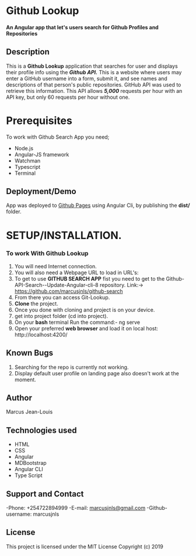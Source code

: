 # Github Lookup

#### An Angular app that let's users search for Github Profiles and Repositories

## Description
This is a **Github Lookup** application that searches for user and displays their profile info using the ***Github API.***
This is a website where users may enter a GitHub username into a form, submit it, and see names and descriptions of that person's public repositories.
GitHub API was used to retrieve this information. This API allows ***5,000*** requests per hour with an API key, but only 60 requests per hour without one.

# Prerequisites
To work with Github Search App you need;

- Node.js
- Angular-JS framework
- Watchman
- Typescript
- Terminal

## Deployment/Demo
App was deployed to [Github Pages](https://marcusjnls.github.io/github-search/) using Angular Cli, by publishing the **dist/** folder.

# **SETUP/INSTALLATION.**
### **To work With Github Lookup**
1. You will need Internet connection.
2. You will also need a Webpage URL to load in URL's:
3. To get to use **GITHUB SEARCH APP** fist you need to get to the Github-API-Search--Update-Angular-cli-8 repository.
Link:->
https://github.com/marcusjnls/github-search
4. From there you can access Git-Lookup.
5. **Clone** the project.
6. Once you done with cloning and project is on your device.
7. get into project folder (cd into project).
8. On your **bash** terminal Run the command:-
ng serve
9. Open your preferred **web browser** and load it on local host:
http://localhost:4200/

## Known Bugs
1. Searching for the repo is currently not working.
2. Display default user profile on landing page also doesn't work at the moment.

## Author
Marcus Jean-Louis

## Technologies used
* HTML
* CSS
* Angular
* MDBootstrap
* Angular CLI
* Type Script

## Support and Contact
-Phone: +254722894999
-E-mail: marcusjnls@gmail.com
-Github-username: marcusjnls

## License
This project is licensed under the MIT License
Copyright (c) 2019